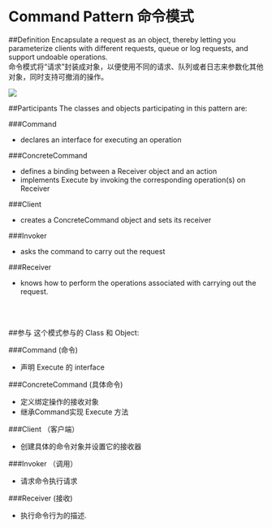 # Command Pattern 命令模式
##Definition
Encapsulate a request as an object, thereby letting you parameterize clients with different requests, queue or log requests, and support undoable operations.
<br>命令模式将“请求”封装成对象，以便使用不同的请求、队列或者日志来参数化其他对象，同时支持可撤消的操作。

![](https://github.com/QianMo/Unity-Design-Pattern/blob/master/UML_Picture/command.gif) 

##Participants
The classes and objects participating in this pattern are:

###Command
* declares an interface for executing an operation

###ConcreteCommand
* defines a binding between a Receiver object and an action
* implements Execute by invoking the corresponding operation(s) on Receiver

###Client 
* creates a ConcreteCommand object and sets its receiver

###Invoker
* asks the command to carry out the request

###Receiver
* knows how to perform the operations associated with carrying out the request.


<br><br>


##参与
这个模式参与的 Class 和 Object:

###Command (命令)
* 声明 Execute 的 interface

###ConcreteCommand (具体命令)
* 定义绑定操作的接收对象
* 继承Command实现 Execute 方法

###Client （客户端）
* 创建具体的命令对象并设置它的接收器

###Invoker （调用）
* 请求命令执行请求

###Receiver (接收)
* 执行命令行为的描述.
